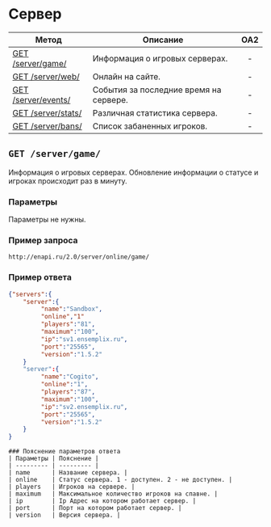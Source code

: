 Сервер
==========

| Метод | Описание | OA2 |
| ----- | -------- |:---:|
| [GET /server/game/](server.md) | Информация о игровых серверах. | - |
| [GET /server/web/](server.md) | Онлайн на сайте. | - |
| [GET /server/events/](server.md) | События за последние время на сервере. | - |
| [GET /server/stats/](server.md) | Различная статистика сервера. | - |
| [GET /server/bans/](server.md) | Список забаненных игроков. | - |

## ``` GET /server/game/ ``` 
Информация о игровых серверах. Обновление информации о статусе и игроках происходит раз в минуту.

### Параметры

Параметры не нужны.

### Пример запроса
``` 
http://enapi.ru/2.0/server/online/game/
```
### Пример ответа 
```json 
{"servers":{
    "server":{
         "name":"Sandbox",
         "online","1"
         "players":"81",
         "maximum":"100",
         "ip":"sv1.ensemplix.ru",
         "port":"25565",
         "version":"1.5.2"
    }
    "server":{
         "name":"Cogito",
         "online":"1",
         "players":"87",
         "maximum":"100",
         "ip":"sv2.ensemplix.ru",
         "port":"25565",
         "version":"1.5.2"
    }    
}
```

```
### Пояснение параметров ответа
| Параметры | Пояснение |
| --------- | --------- |
| name      | Название сервера. |
| online    | Статус сервера. 1 - доступен. 2 - не доступен. |
| players   | Игроков на сервере. |
| maximum   | Максимальное количество игроков на спавне. |
| ip        | Ip Адрес на котором работает сервер. |
| port      | Порт на котором работает сервер. |
| version   | Версия сервера. |











